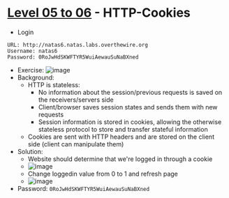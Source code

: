 # [Level 05 to 06](https://overthewire.org/wargames/natas/natas6.html) - HTTP-Cookies

- Login
```
URL: http://natas6.natas.labs.overthewire.org
Username: natas6
Password: 0RoJwHdSKWFTYR5WuiAewauSuNaBXned
```
- Exercise:
![image](https://github.com/user-attachments/assets/92b07762-abf9-49ee-b91c-18c898ef1746)
- Background:
  - HTTP is stateless:
    - No information about the session/previous requests is saved on the receivers/servers side
    - Client/browser saves session states and sends them with new requests
    - Session information is stored in cookies, allowing the otherwise stateless protocol to store and transfer stateful information
  - Cookies are sent with HTTP headers and are stored on the client side (client can manipulate them)
- Solution:
  - Website should determine that we're logged in through a cookie
  - ![image](https://github.com/user-attachments/assets/ec7f817c-bc0b-4a5a-aa1a-b8a3a81366dc)
  - Change loggedin value from 0 to 1 and refresh page
  - ![image](https://github.com/user-attachments/assets/08071521-7b99-4a2e-b451-f67725b813fb)
- Password: `0RoJwHdSKWFTYR5WuiAewauSuNaBXned`
